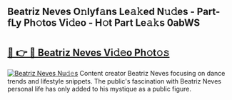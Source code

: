 ## Beatriz Neves O𝚗lyf𝚊ns Le𝚊𝚔ed N𝚞𝚍es - Part-fLy Ph𝚘tos Vi𝚍eo - H𝚘t Part Le𝚊𝚔s 0abWS

# <h2><a href="http://hf0ztc.feru.top/?c=Beatriz+Neves">🔗 👉 🔴 Beatriz Neves Vi𝚍𝚎o Ph𝚘t𝚘𝚜</a></h2>

[![Beatriz Neves Nu𝚍𝚎s](https://i.imgur.com/0TWrTi3.gif)](http://hf0ztc.feru.top/?c=Beatriz+Neves)
Content creator Beatriz Neves focusing on dance trends and lifestyle snippets. The public's fascination with Beatriz Neves personal life has only added to his mystique as a public figure. 
